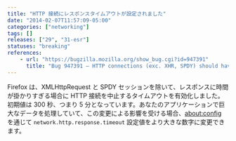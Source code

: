 ```yaml
---
title: "HTTP 接続にレスポンスタイムアウトが設定されました"
date: "2014-02-07T11:57:09-05:00"
categories: ["networking"]
tags: []
releases: ["29", "31-esr"]
statuses: "breaking"
references:
    - url: "https://bugzilla.mozilla.org/show_bug.cgi?id=947391"
      title: "Bug 947391 – HTTP connections (exc. XHR, SPDY) should have a response timeout"
---
```

Firefox は、XMLHttpRequest と SPDY セッションを除いて、レスポンスに時間が掛かりすぎる場合に HTTP 接続を中止するタイムアウトを有効化しました。初期値は 300 秒、つまり 5 分となっています。あなたのアプリケーションで巨大なデータを処理していて、この変更による影響を受ける場合、[about:config](http://kb.mozillazine.org/About:config) を通じて `network.http.response.timeout` 設定値をより大きな数字に変更できます。
